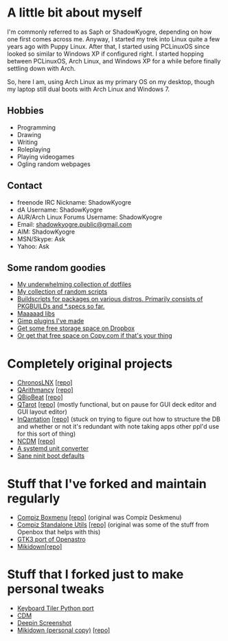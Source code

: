 <!-- 
.. title: Shadowkyogre's Github profile
.. slug: about
.. date: 2014-07-17 22:43:47 UTC-07:00
.. tags: 
.. link: 
.. description: Mah page
.. type: text
-->

# A little bit about myself
I'm commonly referred to as Saph or ShadowKyogre, depending on how one first comes across me. Anyway, I started my trek into Linux quite a few years ago with Puppy Linux. After that, I started using PCLinuxOS since looked so similar to Windows XP if configured right. I started hopping between PCLinuxOS, Arch Linux, and Windows XP for a while before finally settling down with Arch.

<some block about how I got into software development>

So, here I am, using Arch Linux as my primary OS on my desktop, though my laptop still dual boots with Arch Linux and Windows 7.

## Hobbies
* Programming
* Drawing
* Writing
* Roleplaying
* Playing videogames
* Ogling random webpages

## Contact
* freenode IRC Nickname: ShadowKyogre
* dA Username: ShadowKyogre
* AUR/Arch Linux Forums Username: ShadowKyogre
* Email: <shadowkyogre.public@gmail.com>
* AIM: ShadowKyogre
* MSN/Skype: Ask
* Yahoo: Ask

## Some random goodies
* [My underwhelming collection of dotfiles](https://github.com/ShadowKyogre/dotfiles)
* [My collection of random scripts](https://github.com/ShadowKyogre/random-scripts)
* [Buildscripts for packages on various distros. Primarily consists of PKGBUILDs and *.specs so far.](https://github.com/ShadowKyogre/Distro-Packaging)
* [Maaaaad libs](https://github.com/ShadowKyogre/rsg)
* [Gimp plugins I've made](https://github.com/ShadowKyogre/gimp-plugins)
* [Get some free storage space on Dropbox](http://db.tt/PfDDwDA)
* [Or get that free space on Copy.com if that's your thing](https://copy.com?r=lkFWy8)

# Completely original projects
* [ChronosLNX](/ChronosLNX) [[repo]](https://github.com/ShadowKyogre/ChronosLNX)
* [QArithmancy](/QArithmancy) [[repo]](https://github.com/ShadowKyogre/QArithmancy)
* [QBioBeat](/QBioBeat) [[repo]](https://github.com/ShadowKyogre/QBioBeat)
* [QTarot](/QTarot) [[repo]](https://github.com/ShadowKyogre/QTarot) (mostly functional, but on pause for GUI deck editor and GUI layout editor)
* [InQantation](/InQantation) [[repo]](https://github.com/ShadowKyogre/InQantation) (stuck on trying to figure out how to structure the DB and whether or not it's redundant with note taking apps other ppl'd use for this sort of thing)
* [NCDM](/NCDM) [[repo]](https://github.com/ShadowKyogre/NCDM)
* [A systemd unit converter](https://github.com/ShadowKyogre/systemd-unit-converter)
* [Sane ninit boot defaults](https://github.com/ShadowKyogre/ninit-boot)

# Stuff that I've forked and maintain regularly
* [Compiz Boxmenu](/Compiz-Boxmenu) [[repo]](https://github.com/ShadowKyogre/Compiz-Boxmenu) (original was Compiz Deskmenu)
* [Compiz Standalone Utils](/Compiz-Standalone-Utils) [[repo]](https://github.com/ShadowKyogre/Compiz-Standalone-Utils) (original was some of the stuff from Openbox that helps with this)
* [GTK3 port of Openastro](https://github.com/ShadowKyogre/openastro-dev)
* [Mikidown](/mikidown)[[repo]](https://github.com/ShadowKyogre/mikidown)

# Stuff that I forked just to make personal tweaks
* [Keyboard Tiler Python port](https://github.com/ShadowKyogre/keyboard-tiler)
* [CDM](https://github.com/ShadowKyogre/cdm)
* [Deepin Screenshot](https://github.com/ShadowKyogre/deepin-screenshot)
* [Mikidown (personal copy)](/mikidown-personal) [[repo]](https://github.com/ShadowKyogre/mikidown-personal)
